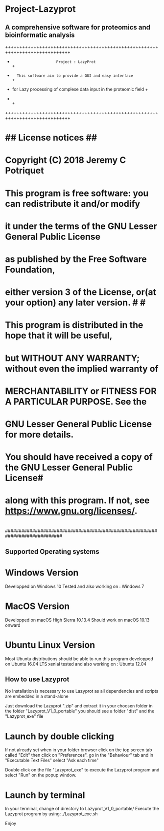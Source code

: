 # Project-Lazyprot
## A comprehensive software for proteomics and bioinformatic analysis

+++++++++++++++++++++++++++++++++++++++++++++++++++++++++++++++++++++++++++++
+                         Project : LazyProt                                +
+       This software aim to provide a GUI and easy interface               +
+   for Lazy processing of complexe data input in the proteomic field       + 
+                                                                           +
+++++++++++++++++++++++++++++++++++++++++++++++++++++++++++++++++++++++++++++  
#   ## License notices ##                                                   # 
#                                                                           #
#   Copyright (C) 2018 Jeremy C Potriquet                                   #
#                                                                           #
#   This program is free software: you can redistribute it and/or modify    #
#   it under the terms of the GNU Lesser General Public License             #
#   as published by the Free Software Foundation,                           #
#   either version 3 of the License, or(at your option) any later version.  #                                                #                                                                           #
#                                                                           #
#   This program is distributed in the hope that it will be useful,         #
#   but WITHOUT ANY WARRANTY; without even the implied warranty of          #
#   MERCHANTABILITY or FITNESS FOR A PARTICULAR PURPOSE.  See the           #
#   GNU Lesser General Public License for more details.                     #
#                                                                           #
#   You should have received a copy of the GNU Lesser General Public License#
#   along with this program.  If not, see <https://www.gnu.org/licenses/>.  #
#                                                                           #
#############################################################################

## Supported Operating systems ##
# Windows Version #
Developped on Windows 10
Tested and also working on : Windows 7
# MacOS Version #
Developped on macOS High Sierra 10.13.4
Should work on macOS 10.13 onward
# Ubuntu Linux Version #
Most Ubuntu distributions should be able to run this program
developped on Ubuntu 16.04 LTS  xenial
tested and also working on : Ubuntu 12.04

## How to use Lazyprot ##

No Installation is necessary to use Lazyprot as all dependencies and
scripts are embedded in a stand-alone

Just download the Lazyprot ".zip" and extract it in your choosen folder
in the folder "Lazyprot_V1_0_portable" you should see a folder "dist"
and the "Lazyprot_exe" file

# Launch by double clicking #
If not already set when in your folder browser click on the top screen tab
called "Edit" then click on "Preferences". go in the "Behaviour" tab and
in "Executable Text Files" select "Ask each time"

Double click on the file "Lazyprot_exe" to execute the Lazyprot program
and select "Run" on the popup window.

# Launch by terminal #
In your terminal, change of directory to Lazyprot_V1_0_portable/
Execute the Lazyprot program by using:
./Lazyprot_exe.sh


Enjoy
